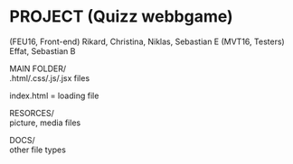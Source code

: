 # PROJECT (Quizz webbgame) 
(FEU16, Front-end)  Rikard, Christina, Niklas, Sebastian E
(MVT16, Testers)    Effat, Sebastian B


MAIN FOLDER/  
.html/.css/.js/.jsx files

index.html = loading file

RESORCES/  
picture, media files

DOCS/  
other file types
